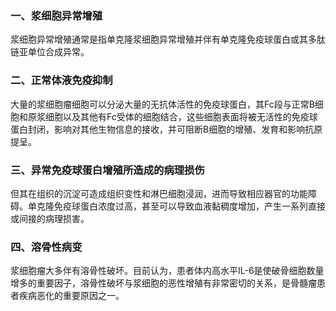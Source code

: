 


### 一、浆细胞异常增殖
浆细胞异常增殖通常是指单克隆浆细胞异常增殖并伴有单克隆免疫球蛋白或其多肽链亚单位合成异常。

### 二、正常体液免疫抑制
大量的浆细胞瘤细胞可以分泌大量的无抗体活性的免疫球蛋白，其Fc段与正常B细胞和原浆细胞以及其他有Fc受体的细胞结合，这些细胞表面将被无活性的免疫球蛋白封闭，影响对其他生物信息的接收，并可阻断B细胞的增殖、发育和影响抗原提呈。

### 三、异常免疫球蛋白增殖所造成的病理损伤
但其在组织的沉淀可造成组织变性和淋巴细胞浸润，进而导致相应器官的功能障碍。单克隆免疫球蛋白浓度过高，甚至可以导致血液黏稠度增加，产生一系列直接或间接的病理损害。

### 四、溶骨性病变
浆细胞瘤大多伴有溶骨性破坏。目前认为，患者体内高水平IL-6是使破骨细胞数量增多的重要因子，溶骨性破坏与浆细胞的恶性增殖有非常密切的关系，是骨髓瘤患者疾病恶化的重要原因之一。
